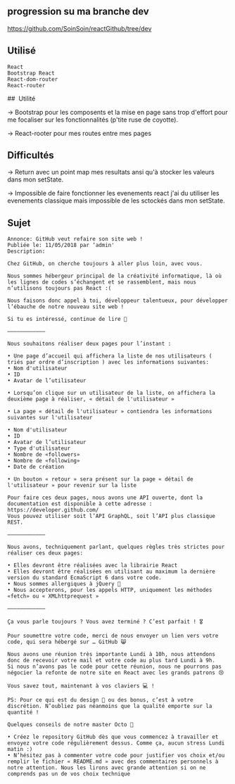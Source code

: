 ## progression su ma branche dev

https://github.com/SoinSoin/reactGithub/tree/dev

##  Utilisé

```
React
Bootstrap React
React-dom-router
React-router
```
##  Utilité

-> Bootstrap pour les composents et la mise en page sans trop d'effort pour me focaliser sur les fonctionnalités (p'tite ruse de coyotte).

-> React-rooter pour mes routes entre mes pages 

##  Difficultés

-> Return avec un point map mes resultats ansi qu'à stocker les valeurs dans mon setState.

-> Impossible de faire fonctionner les evenements react j'ai du utiliser les evenements classique mais impossible de les sctockés dans mon setState.

##  Sujet

```
Annonce: GitHub veut refaire son site web !
Publiée le: 11/05/2018 par ‘admin'
Description:

Chez GitHub, on cherche toujours à aller plus loin, avec vous.

Nous sommes hébergeur principal de la créativité informatique, là où les lignes de codes s’échangent et se rassemblent, mais nous n’utilisons toujours pas React :(

Nous faisons donc appel à toi, développeur talentueux, pour développer l’ébauche de notre nouveau site web !

Si tu es intéressé, continue de lire 🎃

————————————

Nous souhaitons réaliser deux pages pour l’instant :

• Une page d’accueil qui affichera la liste de nos utilisateurs ( triés par ordre d’inscription ) avec les informations suivantes:
• Nom d'utilisateur
• ID
• Avatar de l’utilisateur

• Lorsqu’on clique sur un utilisateur de la liste, on affichera la deuxième page à réaliser, « détail de l'utilisateur »

• La page « détail de l'utilisateur » contiendra les informations suivantes sur l'utilisateur

• Nom d'utilisateur
• ID
• Avatar de l’utilisateur
• Type d'utilisateur
• Nombre de «followers»
• Nombre de «following»
• Date de création

• Un bouton « retour » sera présent sur la page « détail de l'utilisateur » pour revenir sur la liste

Pour faire ces deux pages, nous avons une API ouverte, dont la documentation est disponible à cette adresse : https://developer.github.com/
Vous pouvez utiliser soit l’API GraphQL, soit l’API plus classique REST.

————————————

Nous avons, techniquement parlant, quelques règles très strictes pour réaliser ces deux pages:

• Elles devront être réalisées avec la librairie React
• Elles devront être réalisées en utilisant au maximum la dernière version du standard EcmaScript 6 dans votre code.
• Nous sommes allergiques à jQuery 🤢
• Nous accepterons, pour les appels HTTP, uniquement les méthodes «fetch» ou « XMLhttprequest »

————————————

Ça vous parle toujours ? Vous avez terminé ? C’est parfait ! 🎖

Pour soumettre votre code, merci de nous envoyer un lien vers votre code, qui sera hébergé sur … GitHub 😸

Nous avons une réunion très importante Lundi à 10h, nous attendons donc de recevoir votre mail et votre code au plus tard Lundi à 9h.
Si nous n’avons pas le code pour cette réunion, nous ne pourrons pas négocier la refonte de notre site en React avec les grands patrons 😢

Vous savez tout, maintenant à vos claviers 💻 !

PS: Pour ce qui est du design 💄 ou des bonus, c’est à votre discrétion. N’oubliez pas néanmoins que la qualité emporte sur la quantité !

Quelques conseils de notre master Octo 🐙

• Créez le repository GitHub dès que vous commencez à travailler et envoyez votre code régulièrement dessus. Comme ça, aucun stress Lundi matin :)
• N’hésitez pas à commenter votre code pour justifier vos choix et/ou remplir le fichier « README.md » avec des commentaires personnels à notre attention. Nous les lirons avec grande attention si on ne comprends pas un de vos choix technique

```




